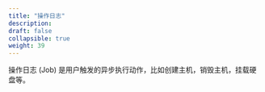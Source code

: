 ```yaml
---
title: "操作日志"
description: 
draft: false
collapsible: true
weight: 39
---
```


操作日志 (Job) 是用户触发的异步执行动作，比如创建主机，销毁主机，挂载硬盘等。
